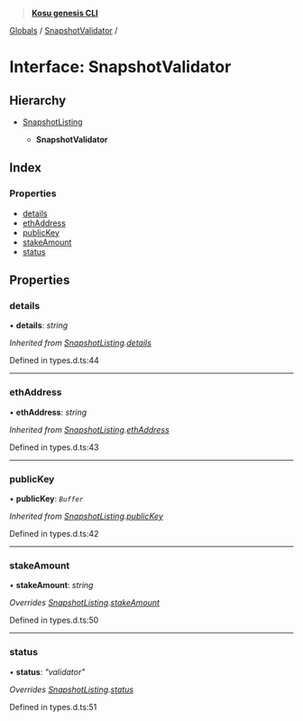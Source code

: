 > **[Kosu genesis CLI](../README.md)**

[Globals](../globals.md) / [SnapshotValidator](snapshotvalidator.md) /

# Interface: SnapshotValidator

## Hierarchy

-   [SnapshotListing](snapshotlisting.md)

    -   **SnapshotValidator**

## Index

### Properties

-   [details](snapshotvalidator.md#details)
-   [ethAddress](snapshotvalidator.md#ethaddress)
-   [publicKey](snapshotvalidator.md#publickey)
-   [stakeAmount](snapshotvalidator.md#stakeamount)
-   [status](snapshotvalidator.md#status)

## Properties

### details

• **details**: _string_

_Inherited from [SnapshotListing](snapshotlisting.md).[details](snapshotlisting.md#details)_

Defined in types.d.ts:44

---

### ethAddress

• **ethAddress**: _string_

_Inherited from [SnapshotListing](snapshotlisting.md).[ethAddress](snapshotlisting.md#ethaddress)_

Defined in types.d.ts:43

---

### publicKey

• **publicKey**: _`Buffer`_

_Inherited from [SnapshotListing](snapshotlisting.md).[publicKey](snapshotlisting.md#publickey)_

Defined in types.d.ts:42

---

### stakeAmount

• **stakeAmount**: _string_

_Overrides [SnapshotListing](snapshotlisting.md).[stakeAmount](snapshotlisting.md#optional-stakeamount)_

Defined in types.d.ts:50

---

### status

• **status**: _"validator"_

_Overrides [SnapshotListing](snapshotlisting.md).[status](snapshotlisting.md#status)_

Defined in types.d.ts:51
